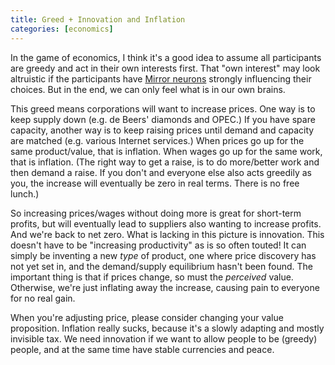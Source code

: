 ```yaml
---
title: Greed + Innovation and Inflation
categories: [economics]
---
```


In the game of economics, I think it's a good idea to assume all participants are greedy and act in their own interests first.
That "own interest" may look altruistic if the participants have [Mirror neurons](https://en.wikipedia.org/wiki/Mirror_neuron) strongly influencing their choices.
But in the end, we can only feel what is in our own brains.

This greed means corporations will want to increase prices.
One way is to keep supply down (e.g. de Beers' diamonds and OPEC.)
If you have spare capacity, another way is to keep raising prices until demand and capacity are matched (e.g. various Internet services.)
When prices go up for the same product/value, that is inflation.
When wages go up for the same work, that is inflation.
(The right way to get a raise, is to do more/better work and then demand a raise.
If you don't and everyone else also acts greedily as you, the increase will eventually be zero in real terms.
There is no free lunch.)

So increasing prices/wages without doing more is great for short-term profits, but will eventually lead to suppliers also wanting to increase profits.
And we're back to net zero.
What is lacking in this picture is innovation.
This doesn't have to be "increasing productivity" as is so often touted!
It can simply be inventing a new *type* of product, one where price discovery has not yet set in, and the demand/supply equilibrium hasn't been found.
The important thing is that if prices change, so must the *perceived* value.
Otherwise, we're just inflating away the increase, causing pain to everyone for no real gain.

When you're adjusting price, please consider changing your value proposition.
Inflation really sucks, because it's a slowly adapting and mostly invisible tax.
We need innovation if we want to allow people to be (greedy) people, and at the same time have stable currencies and peace.
